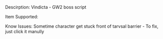 Descirption:
  Vindicta - GW2 boss script

Item Supported:


Know Issues:
Sometime character get stuck front of tarvsal barrier - To fix, just click it manully
